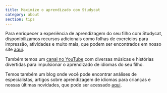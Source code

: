 ```yaml
---
title: Maximize o aprendizado com Studycat
category: about
section: tips
---
```

Para enriquecer a experiência de aprendizagem do seu filho com Studycat, disponibilizamos recursos adicionais como folhas de exercícios para impressão, atividades e muito mais, que podem ser encontrados em nosso site [aqui](https://studycat.com/learn/).

Também temos um [canal no YouTube](https://www.youtube.com/@learnwithstudycat) com diversas músicas e histórias divertidas para impulsionar o aprendizado de idiomas do seu filho.

Temos também um blog onde você pode encontrar análises de especialistas, artigos sobre aprendizagem de idiomas para crianças e nossas últimas novidades, que pode ser acessado [aqui](https://studycat.com/blog/).